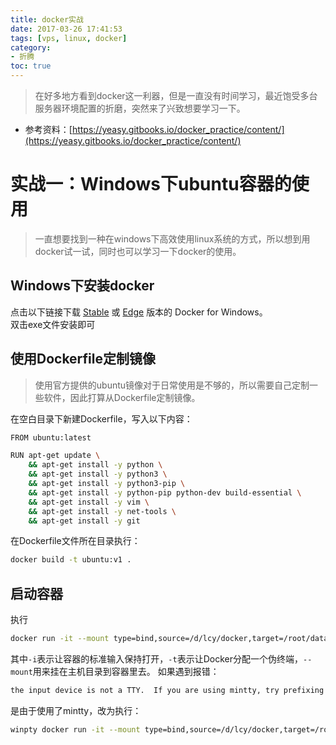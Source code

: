 ```yaml
---
title: docker实战
date: 2017-03-26 17:41:53
tags: [vps, linux, docker]
category: 
- 折腾
toc: true
---
```

> 在好多地方看到docker这一利器，但是一直没有时间学习，最近饱受多台服务器环境配置的折磨，突然来了兴致想要学习一下。
- 参考资料：[https://yeasy.gitbooks.io/docker_practice/content/](https://yeasy.gitbooks.io/docker_practice/content/)

# 实战一：Windows下ubuntu容器的使用
> 一直想要找到一种在windows下高效使用linux系统的方式，所以想到用docker试一试，同时也可以学习一下docker的使用。
## Windows下安装docker
点击以下链接下载 [Stable](https://download.docker.com/win/stable/Docker%20for%20Windows%20Installer.exe) 或 [Edge](https://download.docker.com/win/edge/Docker%20for%20Windows%20Installer.exe) 版本的 Docker for Windows。  
双击exe文件安装即可
## 使用Dockerfile定制镜像
> 使用官方提供的ubuntu镜像对于日常使用是不够的，所以需要自己定制一些软件，因此打算从Dockerfile定制镜像。

在空白目录下新建Dockerfile，写入以下内容：
```bash
FROM ubuntu:latest

RUN apt-get update \
    && apt-get install -y python \
    && apt-get install -y python3 \
    && apt-get install -y python3-pip \
    && apt-get install -y python-pip python-dev build-essential \
    && apt-get install -y vim \
    && apt-get install -y net-tools \
    && apt-get install -y git
```
在Dockerfile文件所在目录执行：
```bash
docker build -t ubuntu:v1 .
```
## 启动容器
执行
```bash
docker run -it --mount type=bind,source=/d/lcy/docker,target=/root/data ubuntu:v1 bash
```
其中```-i```表示让容器的标准输入保持打开，```-t```表示让Docker分配一个伪终端，```--mount```用来挂在主机目录到容器里去。
如果遇到报错：
```bash
the input device is not a TTY.  If you are using mintty, try prefixing the command with 'winpty'
```
是由于使用了mintty，改为执行：
```bash
winpty docker run -it --mount type=bind,source=/d/lcy/docker,target=/root/data ubuntu:v1 bash
```
